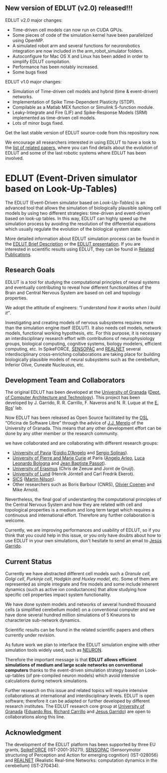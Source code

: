 ## New version of EDLUT (v2.0) released!!! ##

EDLUT v2.0 major changes:
  * Time-driven cell models can now run on CUDA GPUs.
  * Some pieces of code of the simulation kernel have been parallelized using OpenMP.
  * A simulated robot arm and several functions for neurorobotics integration are now included in the arm\_robot\_simulator folders.
  * Autoconfigure for Mac OS X and Linux has been added in order to simplify EDLUT compilation.
  * Performance has been notably increased.
  * Some bugs fixed

EDLUT v1.0 major changes:
  * Simulation of Time-driven cell models and hybrid (time & event-driven) networks.
  * Implementation of Spike Time-Dependent Plasticity (STDP).
  * Compilable as a Matlab MEX function or Simulink S-function module.
  * Leaky-Integrate and Fire (LIF) and Spike-Response Models (SRM) implemented as time-driven cell models.
  * Lots of minor bugs fixed.

Get the last stable version of EDLUT source-code from this repository now.

We encourage all researchers interested in using EDLUT to have a look to the [list of related papers](http://code.google.com/p/edlut/wiki/Related_Publications), where you can find details about the evolution of EDLUT and some of the last robotic systems where EDLUT has been involved.

# EDLUT (Event-Driven simulator based on Look-Up-Tables) #

The EDLUT (Event-Driven simulator based on _Look-Up-Tables_) is an advanced tool that allows the simulation of biologically plausible spiking cell models by using two different strategies: time-driven and event-driven based on look-up tables. In this way, EDLUT can highly speed up the simulation process by avoiding the resolution of the differential equations which usually regulate the evolution of the biological system state.

More detailed information about EDLUT simulation process can be found in the [EDLUT Brief Description](http://code.google.com/p/edlut/wiki/EDLUT_Brief_Description) or the [EDLUT presentation](http://edlut.googlecode.com/files/EDLUT_presentation.pdf). If you are interested in scientific results using EDLUT, they can be found in [Related Publications](http://code.google.com/p/edlut/wiki/Related_Publications).

## Research Goals ##

EDLUT is a tool for studying the computational principles of neural systems and eventually contributing to reveal how different functionalities of the Brain and Central Nervous System are based on cell and topology properties.

We adopt the attitude of engineers: _“I understand how it works when I build it”_.

Investigating and creating models of nervous subsystems requires more than the simulation engine itself (EDLUT). It also needs cell models, network models, functional working hypothesis, etc. For this purpose, it is necessary an interdisciplinary research effort with contributions of neurophysiology groups, biological computing, cognitive systems, biology modelers, efficient computing, etc. In SpikeFORCE, [SENSOPAC](http://www.sensopac.org) and [REALNET](http://cordis.europa.eu/fetch?CALLER=PROJ_ICT&ACTION=D&CAT=PROJ&RCN=97465) several interdisciplinary cross-enriching collaborations are taking place for building biologically plausible models of neural subsystems such as the cerebellum, Inferior Olive, Cuneate Nucleuous, etc.

## Development Team and Collaborators ##

The original EDLUT has been developed at the [University of Granada](http://www.ugr.es) ([Dept. of Computer Architecture and Technology](http://atc.ugr.es)). This project has been developed by J. Garrido, R. R. Carrillo, F. Naveros and N. R. Luque at the [E. Ros](http://atc.ugr.es/~eduardo/index.htm)' lab.

Now EDLUT has been released as Open Source facilitated by the [OSL](http://osl.ugr.es/) “Oficina de Software Libre” through the advice of [J.J. Merelo](http://geneura.ugr.es/~jmerelo/) of the University of Granada. This means that any other development effort can be done by any other member or the research community.

we have collaborated and are collaborating with different research groups:
  * [University of Pavia](http://www-1.unipv.it/eng/home_eng.html) ([Egidio D’Angelo](http://www-1.unipv.it/dsffcm/pagine/labs/dangelo/dangelo.html) and [Sergio Solinas](http://www-1.unipv.it/dsffcm/pagine/labs/dangelo/sergio.html)).
  * [University of Pierre and Marie Curie](http://www.upmc.fr/en/index.html) at Paris ([Angelo Arleo](http://www.anc.upmc.fr/aarleo.html), [Luca Leonardo Bologna](http://www.anc.upmc.fr/llbologna.html) and [Jean Baptiste Passot](http://www.anc.upmc.fr/jbpassot.html)).
  * [University of Erasmus](http://www.eur.nl/english/) (Chris de Zeeuw and Jornt de Gruijl).
  * [University of Lund](http://www.lu.se/lund-university) (Henrik Jörntell and Carl Fredrik Ekerot).
  * [SICS](http://www.sics.se/) ([Martin Nilson](http://www.drnil.com/)).
  * Other researchers such as Boris Barbour (CNRS), [Olivier Coenen](http://oliviercoenen.com/) and Mike Arnold.

Nevertheless, the final goal of understanting the computational principles of the Central Nervous System and how they are related with cell and topological properties is a medium and long term target which requires a continuous and international effort. Therefore any further collaboration is welcome.

Currently, we are improving performances and usability of EDLUT, so if you think that you could help in this issue, or you only have doubts about how to use EDLUT in your own simulations, don't hesitate to send an email to [Jesús Garrido](mailto:jgarrido@atc.ugr.es).

## Current Status ##

Currently we have abstracted different cell models such a _Granule cell_, _Golgi cell_, _Purkinje cell_, _Hodgkin and Huxley model_, etc. Some of them are represented as simple integrate and fire models and some include inherent dynamics (such as active ion conductances) that allow studying how specific cell properties impact system functionality.

We have done system models and networks of several hundred thousand cells (a simplified cerebellum model) on a conventional computer and we have done several hundred million simulations of 5 Kneurons to characterize sub-network dynamics.

Scientific results can be found in the related scientific papers and others currently under revision.

As future work we plan to interface the EDLUT simulation engine with other simulation tools widely used, such as [NEURON](http://www.neuron.yale.edu/neuron/).

Therefore the important message is that **EDLUT allows efficient simulations of medium and large scale networks on conventional computers** thanks to the event-driven simulation strategy based on Look-up-tables (of pre-compiled neuron models) which avoid intensive calculations during network simulations.

Further research on this issue and related topics will require intensive collaborations at international and interdisciplinary levels. EDLUT is open software; therefore it can be adapted or further developed by different research institutes. The EDLUT research core group at [University of Granada](http://www.ugr.es) ([Eduardo Ros](mailto:eduardo@atc.ugr.es), [Richard Carrillo](mailto:rcarrillo@atc.ugr.es) and [Jesus Garrido](mailto:jgarrido@atc.ugr.es)) are open to collaborations along this line.

## Acknowledgment ##

The development of the EDLUT platform has been supported by three EU grants, [SpikeFORCE](http://www.neuro-it.net/pdf_dateien/spikeforce.pdf) (IST-2001-35271), [SENSOPAC](http://www.sensopac.org) (Sensorymotor structuring of Perception and Action for emerging cognition) (IST-028056) and [REALNET](http://cordis.europa.eu/fetch?CALLER=PROJ_ICT&ACTION=D&CAT=PROJ&RCN=97465) (Realistic Real-time Networks: computation dynamics in the cerebellum) (IST-270434).